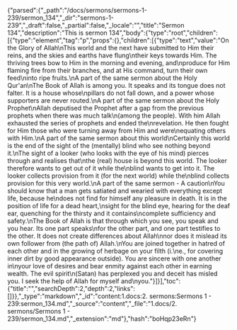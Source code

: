 {"parsed":{"_path":"/docs/sermons/sermons-1-239/sermon_134","_dir":"sermons-1-239","_draft":false,"_partial":false,"_locale":"","title":"Sermon 134","description":"This is sermon 134","body":{"type":"root","children":[{"type":"element","tag":"p","props":{},"children":[{"type":"text","value":"On the Glory of Allah\nThis world and the next have submitted to Him their reins, and the skies and earths have flung\ntheir keys towards Him. The thriving trees bow to Him in the morning and evening, and\nproduce for Him flaming fire from their branches, and at His command, turn their own feed\ninto ripe fruits.\nA part of the same sermon about the Holy Qur'an\nThe Book of Allah is among you. It speaks and its tongue does not falter. It is a house whose\npillars do not fall down, and a power whose supporters are never routed.\nA part of the same sermon about the Holy Prophet\nAllah deputised the Prophet after a gap from the previous prophets when there was much talk\n(among the people). With him Allah exhausted the series of prophets and ended the\nrevelation. He then fought for Him those who were turning away from Him and were\nequating others with Him.\nA part of the same sermon about this world\nCertainly this world is the end of the sight of the (mentally) blind who see nothing beyond it.\nThe sight of a looker (who looks with the eye of his mind) pierces through and realises that\nthe (real) house is beyond this world. The looker therefore wants to get out of it while the\nblind wants to get into it. The looker collects provision from it (for the next world) while the\nblind collects provision for this very world.\nA part of the same sermon - A caution\nYou should know that a man gets satiated and wearied with everything except life, because he\ndoes not find for himself any pleasure in death. It is in the position of life for a dead heart,\nsight for the blind eye, hearing for the deaf ear, quenching for the thirsty and it contains\ncomplete sufficiency and safety.\nThe Book of Allah is that through which you see, you speak and you hear. Its one part speaks\nfor the other part, and one part testifies to the other. It does not create differences about Allah\nnor does it mislead its own follower from (the path of) Allah.\nYou are joined together in hatred of each other and in the growing of herbage on your filth (i.\ne., for covering inner dirt by good appearance outside). You are sincere with one another in\nyour love of desires and bear enmity against each other in earning wealth. The evil spirit\n(Satan) has perplexed you and deceit has misled you. I seek the help of Allah for myself and\nyou."}]}],"toc":{"title":"","searchDepth":2,"depth":2,"links":[]}},"_type":"markdown","_id":"content:1.docs:2. sermons:Sermons 1 - 239:sermon_134.md","_source":"content","_file":"1.docs/2. sermons/Sermons 1 - 239/sermon_134.md","_extension":"md"},"hash":"boHqp23eRn"}